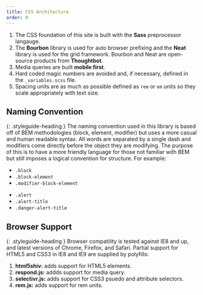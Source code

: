 ```yaml
---
title: CSS Architecture
order: 0
---
```


1. The CSS foundation of this site is built with the **Sass** preprocessor langauge.
1. The **Bourbon** library is used for auto browser prefixing and the **Neat** library is used for the grid framework. Bourbon and Neat are open-source products from **Thoughtbot**.
1. Media queries are built **mobile first**.
1. Hard coded magic numbers are avoided and, if necessary, defined in the `_variables.scss` file.
1. Spacing units are as much as possible defined as `rem` or `em` units so they scale appropriately with text size.

## Naming Convention
{: .styleguide-heading }
The naming convention used in this library is based off of BEM methodologies (block, element, modifier) but uses a more casual and human readable syntax. All words are separated by a single dash and modifiers come directly before the object they are modifying. The purpose of this is to have a more friendly language for those not familiar with BEM but still imposes a logical convention for structure. For example:

<div class="grid-box">
  <ul class="grid-item unstyled-list width-one-half">
    <li><code>.block</code></li>
    <li><code>.block-element</code></li>
    <li><code>.modifier-block-element</code></li>
  </ul>

  <ul class="grid-item unstyled-list width-one-half">
    <li><code>.alert</code></li>
    <li><code>.alert-title</code></li>
    <li><code>.danger-alert-title</code></li>
  </ul>

</div>


## Browser Support
{: .styleguide-heading }
Browser compatility is tested against IE8 and up, and latest versions of Chrome, Firefox, and Safari. Partial support for HTML5 and CSS3 in IE8 and IE9 are supplied by polyfills:

1. **html5shiv:** adds support for HTML5 elements.
1. **respond.js:** addds support for media query.
1. **selectivr.js:** adds support for CSS3 psuedo and attribute selectors.
1. **rem.js:** adds support for rem units.
